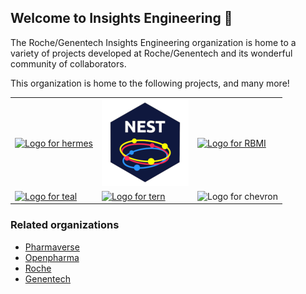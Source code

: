 ## Welcome to Insights Engineering 👋

The Roche/Genentech Insights Engineering organization is home to a variety of projects developed at Roche/Genentech and its wonderful community of collaborators.

This organization is home to the following projects, and many more!

<div align="center">
    <table>
        <tr>
            <td>
                <a href="https://github.com/insightsengineering/hermes">
                <img
                    alt="Logo for hermes"
                    src="https://github.com/insightsengineering/hex-stickers/raw/main/thumbs/hermes.png"
                    width="139"
                    height="139">
                </a>
            </td>
            <td>
                <a href="https://github.com/insightsengineering/nest">
                <img
                    alt="Logo for NEST"
                    src="https://github.com/insightsengineering/hex-stickers/raw/main/thumbs/nest.png"
                    width="139"
                    height="139">
                </a>
            </td>
            <td>
                <a href="https://github.com/insightsengineering/rbmi">
                <img
                    alt="Logo for RBMI"
                    src="https://github.com/insightsengineering/hex-stickers/raw/main/thumbs/rbmi.png"
                    width="139"
                    height="139">
                </a>
        <tr>
            <td>
                <a href="https://github.com/insightsengineering/teal">
                <img
                    alt="Logo for teal"
                    src="https://github.com/insightsengineering/hex-stickers/raw/main/thumbs/teal.png"
                    width="139"
                    height="139">
                </a>
            </td>
            <td>
                <a href="https://github.com/insightsengineering/tern">
                <img
                    alt="Logo for tern"
                    src="https://github.com/insightsengineering/hex-stickers/raw/main/thumbs/tern.png"
                    width="139"
                    height="139">
                </a>
            </td>
            <td>
                <img
                    alt="Logo for chevron"
                    src="https://github.com/insightsengineering/hex-stickers/raw/main/thumbs/chevron.png"
                    width="139"
                    height="139">
            </td>
        </tr>
    </table>
</div>

### Related organizations

- [Pharmaverse](https://github.com/pharmaverse)
- [Openpharma](https://github.com/openpharma)
- [Roche](https://github.com/Roche)
- [Genentech](https://github.com/genentech)
